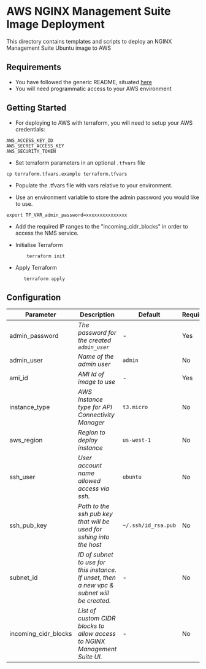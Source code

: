 # AWS NGINX Management Suite Image Deployment

This directory contains templates and scripts to deploy an NGINX Management Suite Ubuntu image to AWS

## Requirements

- You have followed the generic README, situated [here](../../../README.md)
- You will need programmatic access to your AWS environment

## Getting Started

- For deploying to AWS with terraform, you will need to setup your AWS credentials:

```shell
AWS_ACCESS_KEY_ID
AWS_SECRET_ACCESS_KEY
AWS_SECURITY_TOKEN
```

- Set terraform parameters in an optional `.tfvars` file

```shell
cp terraform.tfvars.example terraform.tfvars
```

- Populate the .tfvars file with vars relative to your environment.

- Use an environment variable to store the admin password you would like to use.

```
export TF_VAR_admin_password=xxxxxxxxxxxxxxx
```

- Add the required IP ranges to the "incoming_cidr_blocks" in order to access the NMS service.

- Initialise Terraform

  ```shell
      terraform init
  ```

- Apply Terraform

  ```shell
     terraform apply
  ```

## Configuration

| Parameter            | Description                                                                                 | Default             | Required |
| -------------------- | ------------------------------------------------------------------------------------------- | ------------------- | -------- |
| admin_password       | _The password for the created `admin_user`_                                                 | -                   | Yes      |
| admin_user           | _Name of the admin user_                                                                    | `admin`             | No       |
| ami_id               | _AMI Id of image to use_                                                                    | -                   | Yes      |
| instance_type        | _AWS Instance type for API Connectivity Manager_                                            | `t3.micro`          | No       |
| aws_region           | _Region to deploy instance_                                                                 | `us-west-1`         | No       |
| ssh_user             | _User account name allowed access via ssh._                                                 | `ubuntu`            | No       |
| ssh_pub_key          | _Path to the ssh pub key that will be used for sshing into the host_                        | `~/.ssh/id_rsa.pub` | No       |
| subnet_id            | _ID of subnet to use for this instance. If unset, then a new vpc & subnet will be created._ | -                   | No       |
| incoming_cidr_blocks | _List of custom CIDR blocks to allow access to NGINX Management Suite UI._                  | -                   | No       |
